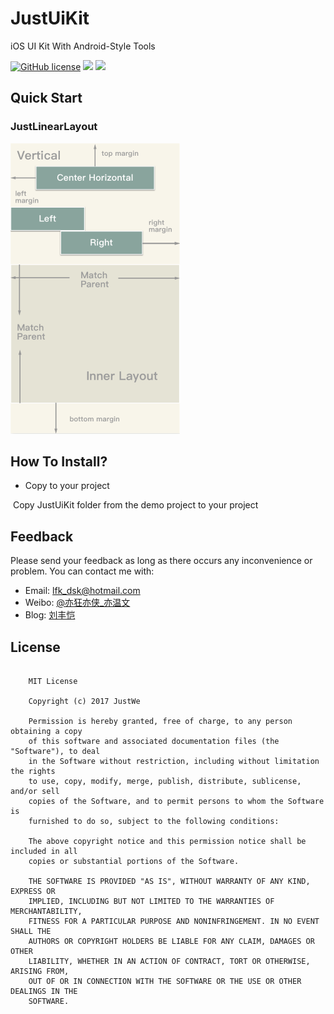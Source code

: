 # JustUiKit
iOS UI Kit With Android-Style Tools

[![GitHub license](https://img.shields.io/badge/license-MIT-blue.svg)](https://raw.githubusercontent.com/lfkdsk/JustUiKit/master/LICENSE)
[![](https://img.shields.io/badge/JustUiKit-v0.1.1-green.svg)](https://github.com/lfkdsk/JustUiKit)
[![](https://img.shields.io/badge/support-iOS8%2B-green.svg)](https://github.com/lfkdsk/JustUiKit)

## Quick Start

### JustLinearLayout

![Vertical](art/vertical_layout.png)

## How To Install?

* Copy to your project

​      Copy JustUiKit folder from the demo project to your project

## Feedback
Please send your feedback as long as there occurs any inconvenience or problem. You can contact me with:
* Email: lfk_dsk@hotmail.com
* Weibo: [@亦狂亦侠_亦温文](http://www.weibo.com/u/2443510260)
* Blog:  [刘丰恺](https://lfkdsk.github.io)

## License

```

    MIT License

    Copyright (c) 2017 JustWe

    Permission is hereby granted, free of charge, to any person obtaining a copy
    of this software and associated documentation files (the "Software"), to deal
    in the Software without restriction, including without limitation the rights
    to use, copy, modify, merge, publish, distribute, sublicense, and/or sell
    copies of the Software, and to permit persons to whom the Software is
    furnished to do so, subject to the following conditions:

    The above copyright notice and this permission notice shall be included in all
    copies or substantial portions of the Software.

    THE SOFTWARE IS PROVIDED "AS IS", WITHOUT WARRANTY OF ANY KIND, EXPRESS OR
    IMPLIED, INCLUDING BUT NOT LIMITED TO THE WARRANTIES OF MERCHANTABILITY,
    FITNESS FOR A PARTICULAR PURPOSE AND NONINFRINGEMENT. IN NO EVENT SHALL THE
    AUTHORS OR COPYRIGHT HOLDERS BE LIABLE FOR ANY CLAIM, DAMAGES OR OTHER
    LIABILITY, WHETHER IN AN ACTION OF CONTRACT, TORT OR OTHERWISE, ARISING FROM,
    OUT OF OR IN CONNECTION WITH THE SOFTWARE OR THE USE OR OTHER DEALINGS IN THE
    SOFTWARE.


```